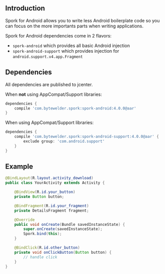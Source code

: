 ## Introduction

Spork for Android allows you to write less Android boilerplate code so you can focus on the more importants parts when writing applications.

Spork for Android dependencies come in 2 flavors:

- `spork-android` which provides all basic Android injection
- `spork-android-support` which provides injection for `android.support.v4.app.Fragment`

## Dependencies

All dependencies are published to jcenter.

When **not** using AppCompat/Support libraries:
```groovy
dependencies {
    compile 'com.bytewelder.spork:spork-android:4.0.0@aar'
}
```

When using AppCompat/Support libraries:
```groovy
dependencies {
    compile 'com.bytewelder.spork:spork-android-support:4.0.0@aar' {
        exclude group: 'com.android.support'
    }
}
```

## Example

```java
@BindLayout(R.layout.activity_download)
public class YourActivity extends Activity {

    @BindView(R.id.your_button)
    private Button button;

    @BindFragment(R.id.your_fragment)
    private DetailsFragment fragment;

    @Override
    public void onCreate(Bundle savedInstanceState) {
        super.onCreate(savedInstanceState);
        Spork.bind(this);
    }

    @BindClick(R.id.other_button)
    private void onClickButton(Button button) {
        // handle click
    }
}
```